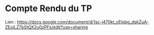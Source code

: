 # Compte Rendu du TP

Lien : https://docs.google.com/document/d/1sc-j470kt_vEIobg_dskZuA-ZEoiLZ7bStQX2u0zPFs/edit?usp=sharing